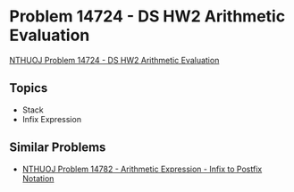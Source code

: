 # Problem 14724 - DS HW2 Arithmetic Evaluation
[NTHUOJ Problem 14724 - DS HW2 Arithmetic Evaluation](https://acm.cs.nthu.edu.tw/problem/14724/)


## Topics
- Stack
- Infix Expression


## Similar Problems
- [NTHUOJ Problem 14782 - Arithmetic Expression - Infix to Postfix Notation](https://acm.cs.nthu.edu.tw/problem/14782/)